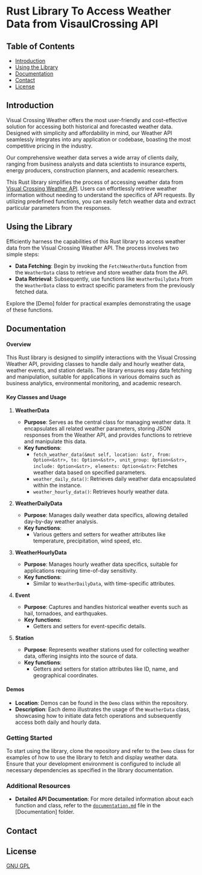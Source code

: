 # Rust Library To Access Weather Data from VisaulCrossing API

## Table of Contents
* [Introduction](#introduction)
* [Using the Library](#using-the-library)
* [Documentation](#documentation)
* [Contact](#contact)
* [License](#license)

## Introduction
Visual Crossing Weather offers the most user-friendly and cost-effective solution for accessing both historical and forecasted weather data. Designed with simplicity and affordability in mind, our Weather API seamlessly integrates into any application or codebase, boasting the most competitive pricing in the industry.

Our comprehensive weather data serves a wide array of clients daily, ranging from business analysts and data scientists to insurance experts, energy producers, construction planners, and academic researchers.

This Rust library simplifies the process of accessing weather data from [Visual Crossing Weather API](https://www.visualcrossing.com/weather-api). Users can effortlessly retrieve weather information without needing to understand the specifics of API requests. By utilizing predefined functions, you can easily fetch weather data and extract particular parameters from the responses.

## Using the Library
Efficiently harness the capabilities of this Rust library to access weather data from the Visual Crossing Weather API. The process involves two simple steps:
* **Data Fetching**: Begin by invoking the `FetchWeatherData` function from the `WeatherData` class to retrieve and store weather data from the API.
* **Data Retrieval**: Subsequently, use functions like `WeatherDailyData` from the `WeatherData` class to extract specific parameters from the previously fetched data.

Explore the [Demo] folder for practical examples demonstrating the usage of these functions.

## Documentation
#### Overview
This Rust library is designed to simplify interactions with the Visual Crossing Weather API, providing classes to handle daily and hourly weather data, weather events, and station details. The library ensures easy data fetching and manipulation, suitable for applications in various domains such as business analytics, environmental monitoring, and academic research.

#### Key Classes and Usage

1. **WeatherData**
   - **Purpose**: Serves as the central class for managing weather data. It encapsulates all related weather parameters, storing JSON responses from the Weather API, and provides functions to retrieve and manipulate this data.
   - **Key functions**:
     - `fetch_weather_data(&mut self, location: &str, from: Option<&str>, to: Option<&str>, unit_group: Option<&str>, include: Option<&str>, elements: Option<&str>`: Fetches weather data based on specified parameters.
     - `weather_daily_data()`: Retrieves daily weather data encapsulated within the instance.
     - `weather_hourly_data()`: Retrieves hourly weather data.

2. **WeatherDailyData**
   - **Purpose**: Manages daily weather data specifics, allowing detailed day-by-day weather analysis.
   - **Key functions**:
     - Various getters and setters for weather attributes like temperature, precipitation, wind speed, etc.

3. **WeatherHourlyData**
   - **Purpose**: Manages hourly weather data specifics, suitable for applications requiring time-of-day sensitivity.
   - **Key functions**:
     - Similar to `WeatherDailyData`, with time-specific attributes.

4. **Event**
   - **Purpose**: Captures and handles historical weather events such as hail, tornadoes, and earthquakes.
   - **Key functions**:
     - Getters and setters for event-specific details.

5. **Station**
   - **Purpose**: Represents weather stations used for collecting weather data, offering insights into the source of data.
   - **Key functions**:
     - Getters and setters for station attributes like ID, name, and geographical coordinates.

#### Demos
- **Location**: Demos can be found in the `Demo` class within the repository.
- **Description**: Each demo illustrates the usage of the `WeatherData` class, showcasing how to initiate data fetch operations and subsequently access both daily and hourly data.

### Getting Started
To start using the library, clone the repository and refer to the `Demo` class for examples of how to use the library to fetch and display weather data. Ensure that your development environment is configured to include all necessary dependencies as specified in the library documentation.

### Additional Resources
- **Detailed API Documentation**: For more detailed information about each function and class, refer to the [`documentation.md`](./Documentation/documentation.md) file in the [Documentation] folder.

## Contact


## License
[GNU GPL](LICENSE.txt)
